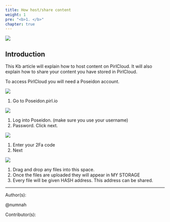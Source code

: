```yaml
---
title: How host/share content
weight: 1
pre: "<b>1. </b>"
chapter: true
---
```

![](https://pirl.live/ipfs/QmZxeShmMRwJuLmQTFuDTAUeBCauKvmZLJQWtnUhM7MoES)





## Introduction

This Kb article will explain how to host content on PirlCloud. It will also explain how to share your content you have stored in PirlCloud. 

To access PirlCloud you will need a Poseidon account.


![](https://pirl.live/ipfs/QmRVN8YRgXqHReg7Ns2645ZZDzUtopJK4YfuHAZD3PmhB8)

1. Go to Poseidon.pirl.io







![](https://pirl.live/ipfs/QmTTzzHtv8coyDbCqC9YLGm1HyPra2XMU4S1D4ahujTFvy)

1. Log into Poseidon. (make sure you use your username)
2. Password. Click next. 

![](https://pirl.live/ipfs/QmNUrJ5Pz662kSLAzJXz1cJZ9j8H1JqxXCW5WikXrtRbNJ)

1. Enter your 2Fa code 
2. Next

![](https://pirl.live/ipfs/QmVG1rUMK1L5nnNGeWJJ7CNXiLu5kz4ATLeJapJRPAfZiw)

1. Drag and drop any files into this space. 
2. Once the files are uploaded they will appear in MY STORAGE
3. Every file will be given HASH address. This address can be shared.









 








---
Author(s):


@numnah


Contributor(s):

